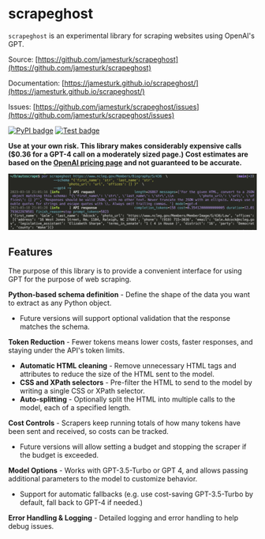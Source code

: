 # scrapeghost

`scrapeghost` is an experimental library for scraping websites using OpenAI's GPT.

Source: [https://github.com/jamesturk/scrapeghost](https://github.com/jamesturk/scrapeghost)

Documentation: [https://jamesturk.github.io/scrapeghost/](https://jamesturk.github.io/scrapeghost/)

Issues: [https://github.com/jamesturk/scrapeghost/issues](https://github.com/jamesturk/scrapeghost/issues)

[![PyPI badge](https://badge.fury.io/py/scrapeghost.svg)](https://badge.fury.io/py/scrapeghost)
[![Test badge](https://github.com/jamesturk/scrapeghost/workflows/Test%20&%20Lint/badge.svg)](https://github.com/jamesturk/scrapeghost/actions?query=workflow%3A%22Test+%26+Lint%22)

**Use at your own risk. This library makes considerably expensive calls ($0.36 for a GPT-4 call on a moderately sized page.) Cost estimates are based on the [OpenAI pricing page](https://beta.openai.com/pricing) and not guaranteed to be accurate.**

![](screenshot.png)

## Features

The purpose of this library is to provide a convenient interface for using GPT for the purpose of web scraping.

**Python-based schema definition** - Define the shape of the data you want to extract as any Python object.

* Future versions will support optional validation that the response matches the schema.

**Token Reduction** - Fewer tokens means lower costs, faster responses, and staying under the API's token limits.

* **Automatic HTML cleaning** - Remove unnecessary HTML tags and attributes to reduce the size of the HTML sent to the model.
* **CSS and XPath selectors** - Pre-filter the HTML to send to the model by writing a single CSS or XPath selector.
* **Auto-splitting** - Optionally split the HTML into multiple calls to the model, each of a specified length.

**Cost Controls** - Scrapers keep running totals of how many tokens have been sent and received, so costs can be tracked.

* Future versions will allow setting a budget and stopping the scraper if the budget is exceeded.

**Model Options** - Works with GPT-3.5-Turbo or GPT 4, and allows passing additional parameters to the model to customize behavior.

* Support for automatic fallbacks (e.g. use cost-saving GPT-3.5-Turbo by default, fall back to GPT-4 if needed.)

**Error Handling & Logging** - Detailed logging and error handling to help debug issues.
